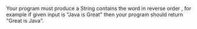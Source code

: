 Your program must produce a String contains the word in reverse order , for example if given input is "Java is Great" then your program should return "Great is Java".
